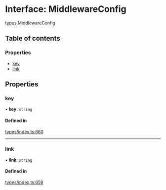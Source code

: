 # Interface: MiddlewareConfig

[types](../wiki/types).MiddlewareConfig

## Table of contents

### Properties

- [key](../wiki/types.MiddlewareConfig#key)
- [link](../wiki/types.MiddlewareConfig#link)

## Properties

### key

• **key**: `string`

#### Defined in

[types/index.ts:660](https://github.com/PolymathNetwork/polymesh-sdk/blob/c37bc05d/src/types/index.ts#L660)

___

### link

• **link**: `string`

#### Defined in

[types/index.ts:659](https://github.com/PolymathNetwork/polymesh-sdk/blob/c37bc05d/src/types/index.ts#L659)

